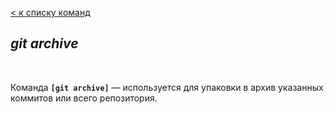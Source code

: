 [< к списку команд](./update.md)

## *git archive*

<br/>

Команда **`[git archive]`** — используется для упаковки в архив указанных коммитов или всего репозитория.
